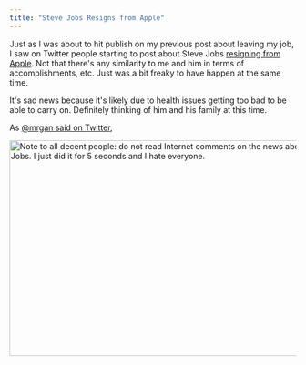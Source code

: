 ```yaml
---
title: "Steve Jobs Resigns from Apple"
---
```

<p>Just as I was about to hit publish on my previous post about leaving my job, I saw on Twitter people starting to post about Steve Jobs <a href="http://finance.yahoo.com/news/Steve-Jobs-Resigns-as-CEO-of-bw-19285464.html">resigning from Apple</a>. Not that there's any similarity to me and him in terms of accomplishments, etc. Just was a bit freaky to have happen at the same time.</p>
<p>It's sad news because it's likely due to health issues getting too bad to be able to carry on. Definitely thinking of him and his family at this time.</p>
<p>As <a href="https://twitter.com/#!/mrgan/status/106497844466298882">@mrgan said on Twitter</a>,</p>
<p><img src="https://chrisenns.com/wp-content/uploads/2011/08/Screen-Shot-2011-08-24-at-4.56.11-PM.png" alt="Note to all decent people: do not read Internet comments on the news about Steve Jobs. I just did it for 5 seconds and I hate everyone." title="Screen Shot 2011-08-24 at 4.56.11 PM" width="599" height="379" class="aligncenter size-full wp-image-19640" /></p>

